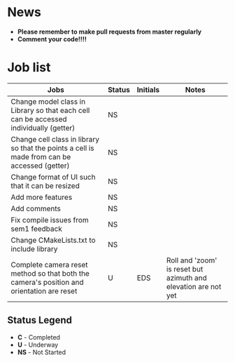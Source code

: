 # News  
- **Please remember to make pull requests from master regularly**
- **Comment your code!!!!**  

# Job list

|Jobs|Status|Initials|Notes|
|----|------|--------|-----|
|Change model class in Library so that each cell can be accessed individually (getter)|NS|||
|Change cell class in library so that the points a cell is made from can be accessed (getter)|NS|||
|Change format of UI such that it can be resized|NS|||
|Add more features|NS|||
|Add comments|NS|||
|Fix compile issues from sem1 feedback|NS|||
|Change CMakeLists.txt to include library|NS|||
|Complete camera reset method so that both the camera's position and orientation are reset|U|EDS|Roll and 'zoom' is reset but azimuth and elevation are not yet|

## Status Legend
- **C** - Completed  
- **U** - Underway  
- **NS** - Not Started  
